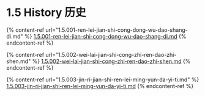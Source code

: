 # 1.5 History 历史

{% content-ref url="1.5.001-ren-lei-jian-shi-cong-dong-wu-dao-shang-di.md" %}
[1.5.001-ren-lei-jian-shi-cong-dong-wu-dao-shang-di.md](1.5.001-ren-lei-jian-shi-cong-dong-wu-dao-shang-di.md)
{% endcontent-ref %}

{% content-ref url="1.5.002-wei-lai-jian-shi-cong-zhi-ren-dao-zhi-shen.md" %}
[1.5.002-wei-lai-jian-shi-cong-zhi-ren-dao-zhi-shen.md](1.5.002-wei-lai-jian-shi-cong-zhi-ren-dao-zhi-shen.md)
{% endcontent-ref %}

{% content-ref url="1.5.003-jin-ri-jian-shi-ren-lei-ming-yun-da-yi-ti.md" %}
[1.5.003-jin-ri-jian-shi-ren-lei-ming-yun-da-yi-ti.md](1.5.003-jin-ri-jian-shi-ren-lei-ming-yun-da-yi-ti.md)
{% endcontent-ref %}
